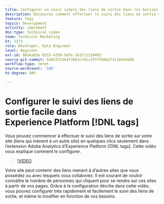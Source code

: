 ```yaml
---
title: Configurer un suivi simple des liens de sortie dans les balises Experience Platform
description: Découvrez comment effectuer le suivi des liens de sortie sur votre site (liens qui accèdent à un autre site) en quelques clics seulement dans l’extension Adobe Analytics dans les balises Experience Platform.
feature: Tags
topics: Development
activity: implement
doc-type: technical video
team: Technical Marketing
kt: 2273
role: Developer, Data Engineer
level: Beginner
exl-id: 80a6a83e-9315-4339-bdfe-2b1f11129403
source-git-commit: 6dd1575364f3bb3cf81c3f5ffb642f3c1043eb8b
workflow-type: tm+mt
source-wordcount: '145'
ht-degree: 80%

---
```


# Configurer le suivi des liens de sortie facile dans Experience Platform [!DNL tags]

Vous pouvez commencer à effectuer le suivi des liens de sortie sur votre site (liens qui mènent à un autre site) en quelques clics seulement dans l’extension Adobe Analytics d’Experience Platform [!DNL tags]. Cette vidéo vous explique comment le configurer.

>[!VIDEO](https://video.tv.adobe.com/v/25763/?quality=12&learn=on)

Votre site peut contenir des liens menant à d’autres sites que vous possédez ou avec lesquels vous collaborez. Il est courant de vouloir connaître le nombre de personnes qui cliquent pour se rendre sur ces sites à partir de vos pages. Grâce à la configuration décrite dans cette vidéo, vous pouvez configurer très rapidement et facilement le suivi des liens de sortie, et même le modifier en fonction de vos besoins.
